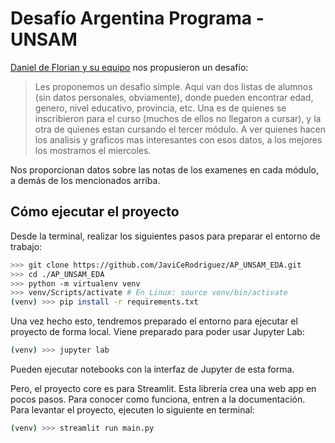 # Desafío Argentina Programa - UNSAM

[Daniel de Florian y su equipo](https://argentinaprograma.unsam.edu.ar/paginas/equipo) nos propusieron un desafío:

> Les proponemos un desafio simple. Aqui van dos listas de alumnos (sin datos personales, obviamente), donde pueden encontrar edad, genero, nivel educativo, provincia, etc. Una es de quienes se inscribieron para el curso (muchos de ellos no llegaron a cursar), y la otra de quienes estan cursando el tercer módulo. A ver quienes hacen los analisis y graficos mas interesantes con esos datos, a los mejores los mostramos el miercoles.

Nos proporcionan datos sobre las notas de los examenes en cada módulo, a demás de los mencionados arriba.


## Cómo ejecutar el proyecto

Desde la terminal, realizar los siguientes pasos para preparar el entorno de trabajo:

```sh
>>> git clone https://github.com/JaviCeRodriguez/AP_UNSAM_EDA.git
>>> cd ./AP_UNSAM_EDA
>>> python -m virtualenv venv
>>> venv/Scripts/activate # En Linux: source venv/bin/activate
(venv) >>> pip install -r requirements.txt 
```

Una vez hecho esto, tendremos preparado el entorno para ejecutar el proyecto de forma local. Viene preparado para poder usar Jupyter Lab:

```sh
(venv) >>> jupyter lab
```

Pueden ejecutar notebooks con la interfaz de Jupyter de esta forma.

Pero, el proyecto core es para Streamlit. Esta librería crea una web app en pocos pasos. Para conocer como funciona, entren a la documentación. Para levantar el proyecto, ejecuten lo siguiente en terminal:

```sh
(venv) >>> streamlit run main.py
```